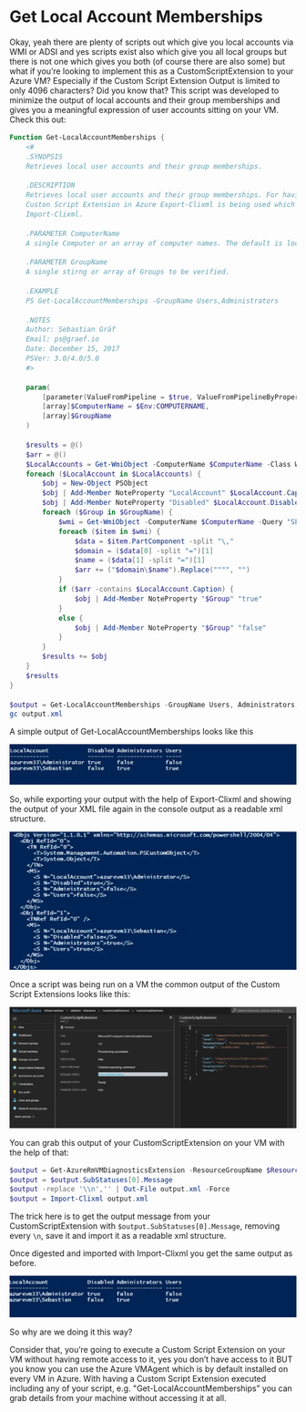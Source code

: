 # Get Local Account Memberships


Okay, yeah there are plenty of scripts out which give you local accounts via WMI or ADSI and yes scripts exist also which give you all local groups but there is not one which gives you both (of course there are also some) but what if you’re looking to implement this as a CustomScriptExtension to your Azure VM? Especially if the Custom Script Extension Output is limited to only 4096 characters? Did you know that? This script was developed to minimize the output of local accounts and their group memberships and gives you a meaningful expression of user accounts sitting on your VM. Check this out:

```powershell
Function Get-LocalAccountMemberships {
    <#
    .SYNOPSIS
    Retrieves local user accounts and their group memberships.

    .DESCRIPTION
    Retrieves local user accounts and their group memberships. For having the Output prepared for a
    Custon Script Extension in Azure Export-Clixml is being used which can then be deserialized with
    Import-Clixml.

    .PARAMETER ComputerName
    A single Computer or an array of computer names. The default is localhost ($env:COMPUTERNAME).

    .PARAMETER GroupName
    A single stirng or array of Groups to be verified.

    .EXAMPLE
    PS Get-LocalAccountMemberships -GroupName Users,Administrators

    .NOTES
    Author: Sebastian Gräf
    Email: ps@graef.io
    Date: December 15, 2017
    PSVer: 3.0/4.0/5.0
    #>

    param(
        [parameter(ValueFromPipeline = $true, ValueFromPipelineByPropertyName = $true)]
        [array]$ComputerName = $Env:COMPUTERNAME,
        [array]$GroupName
    )

    $results = @()
    $arr = @()
    $LocalAccounts = Get-WmiObject -ComputerName $ComputerName -Class Win32_UserAccount -Filter "LocalAccount='$True'"
    foreach ($LocalAccount in $LocalAccounts) {
        $obj = New-Object PSObject
        $obj | Add-Member NoteProperty "LocalAccount" $LocalAccount.Caption
        $obj | Add-Member NoteProperty "Disabled" $LocalAccount.Disabled
        foreach ($Group in $GroupName) {
            $wmi = Get-WmiObject -ComputerName $ComputerName -Query "SELECT * FROM Win32_GroupUser WHERE GroupComponent=`"Win32_Group.Domain='$ComputerName',Name='$Group'`""
            foreach ($item in $wmi) {
                $data = $item.PartComponent -split "\,"
                $domain = ($data[0] -split "=")[1]
                $name = ($data[1] -split "=")[1]
                $arr += ("$domain\$name").Replace("""", "")
            }
            if ($arr -contains $LocalAccount.Caption) {
                $obj | Add-Member NoteProperty "$Group" "true"
            }
            else {
                $obj | Add-Member NoteProperty "$Group" "false"
            }
        }
        $results += $obj
    }
    $results
}

$output = Get-LocalAccountMemberships -GroupName Users, Administrators, 'Remote Desktop Users' | Export-Clixml output.xml
gc output.xml
```

A simple output of Get-LocalAccountMemberships looks like this

![1](2021-02-21-20-55-28.png)


So, while exporting your output with the help of Export-Clixml and showing the output of your XML file again in the console output as a readable xml structure.


![2](2021-02-21-20-56-04.png)

Once a script was being run on a VM the common output of the Custom Script Extensions looks like this:


![3](2021-02-21-20-56-27.png)

You can grab this output of your CustomScriptExtension on your VM with the help of that:

```powershell
$output = Get-AzureRmVMDiagnosticsExtension -ResourceGroupName $ResourceGroupName -VMName $vmName -Name "Get-LocalAccountMemberships" -Status
$output = $output.SubStatuses[0].Message
$output -replace '\\n','' | Out-File output.xml -Force
$output = Import-Clixml output.xml
```

The trick here is to get the output message from your CustomScriptExtension with `$output.SubStatuses[0].Message`, removing every `\n`, save it and import it as a readable xml structure.

Once digested and imported with Import-Clixml you get the same output as before.


![](2021-02-21-20-56-53.png)


So why are we doing it this way?

Consider that, you’re going to execute a Custom Script Extension on your VM without having remote access to it, yes you don’t have access to it BUT you know you can use the Azure VMAgent which is by default installed on every VM in Azure. With having a Custom Script Extension executed including any of your script, e.g. "Get-LocalAccountMemberships” you can grab details from your machine without accessing it at all.

